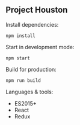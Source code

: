 ## Project Houston

Install dependencies:
```
npm install
```
Start in development mode:
```
npm start
```
Build for production:
```
npm run build
```
Languages & tools:
* ES2015+
* React
* Redux
